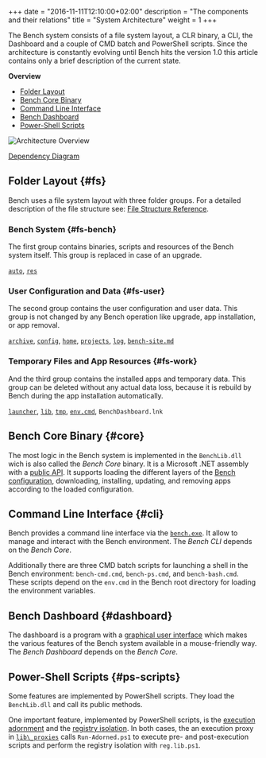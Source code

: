 +++
date = "2016-11-11T12:10:00+02:00"
description = "The components and their relations"
title = "System Architecture"
weight = 1
+++

The Bench system consists of a file system layout, a CLR binary, a CLI,
the Dashboard and a couple of CMD batch and PowerShell scripts.
Since the architecture is constantly evolving until Bench hits the version 1.0
this article contains only a brief description of the current state.
<!--more-->

**Overview**

* [Folder Layout](#fs)
* [Bench Core Binary](#core)
* [Command Line Interface](#cli)
* [Bench Dashboard](#dashboard)
* [Power-Shell Scripts](#ps-scripts)

![Architecture Overview](/img/architecture.svg)

[Dependency Diagram](/img/dependencies.svg)

## Folder Layout {#fs}
Bench uses a file system layout with three folder groups.
For a detailed description of the file structure see:
[File Structure Reference](/ref/file-structure).

### Bench System {#fs-bench}
The first group contains binaries, scripts and resources
of the Bench system itself.
This group is replaced in case of an upgrade.

[`auto`](/ref/file-structure/#auto-dir),
[`res`](/ref/file-structure/#res-dir)

### User Configuration and Data {#fs-user}
The second group contains the user configuration
and user data.
This group is not changed by any Bench operation
like upgrade, app installation, or app removal.

[`archive`](/ref/file-structure/#archive-dir),
[`config`](/ref/file-structure/#config-dir),
[`home`](/ref/file-structure/#home-dir),
[`projects`](/ref/file-structure/#projects-dir),
[`log`](/ref/file-structure/#log-dir),
[`bench-site.md`](/ref/file-structure/#bench-site)

### Temporary Files and App Resources {#fs-work}
And the third group contains the installed apps
and temporary data.
This group can be deleted without any actual data loss,
because it is rebuild by Bench during the app installation
automatically.

[`launcher`](/ref/file-structure/#launcher-dir),
[`lib`](/ref/file-structure/#lib-dir),
[`tmp`](/ref/file-structure/#tmp-dir),
[`env.cmd`](/ref/file-structure/#env),
`BenchDashboard.lnk`

## Bench Core Binary {#core}
The most logic in the Bench system is implemented in the `BenchLib.dll`
wich is also called the _Bench Core_ binary.
It is a Microsoft .NET assembly with a [public API](/ref/clr-api).
It supports loading the different layers of the
[Bench configuration](/ref/config), downloading, installing, updating,
and removing apps according to the loaded configuration.

## Command Line Interface {#cli}
Bench provides a command line interface via the [`bench.exe`](/ref/bench-cli).
It allow to manage and interact with the Bench environment.
The _Bench CLI_ depends on the _Bench Core_.

Additionally there are three CMD batch scripts for launching
a shell in the Bench environment:
`bench-cmd.cmd`, `bench-ps.cmd`, and `bench-bash.cmd`.
These scripts depend on the `env.cmd` in the Bench root directory
for loading the environment variables.

## Bench Dashboard {#dashboard}
The dashboard is a program with a [graphical user interface](/ref/dashboard)
which makes the various features of the Bench system available
in a mouse-friendly way.
The _Bench Dashboard_ depends on the _Bench Core_.

## Power-Shell Scripts {#ps-scripts}
Some features are implemented by PowerShell scripts.
They load the `BenchLib.dll` and call its public methods.

One important feature, implemented by PowerShell scripts, is the
[execution adornment](/guide/isolation/#execution-adornment)
and the
[registry isolation](/guide/isolation/#registry-isolation).
In both cases, the an execution proxy in
[`lib\_proxies`](/ref/file-structure/#lib-proxies-dir)
calls `Run-Adorned.ps1` to execute pre- and post-execution scripts
and perform the registry isolation with `reg.lib.ps1`.
